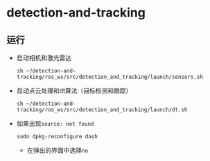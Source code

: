 # detection-and-tracking

## 运行
 - 启动相机和激光雷达
   ```Shell
   sh ~/detection-and-tracking/ros_ws/src/detection_and_tracking/launch/sensors.sh
   ``` 
 - 启动点云处理和dt算法（目标检测和跟踪）
   ```Shell
   sh ~/detection-and-tracking/ros_ws/src/detection_and_tracking/launch/dt.sh
   ```
 - 如果出现`source: not found`
   ```Shell
   sudo dpkg-reconfigure dash
   ```
   - 在弹出的界面中选择`no`
